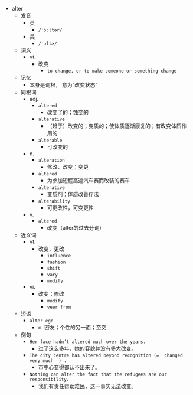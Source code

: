 - alter
  - 发音
    - 英
      - `/'ɔːltər/`
    - 美
      - `/'ɔltɚ/`
  - 词义
    - vt.
      - 改变
        - `to change, or to make someone or something change`
  - 记忆
    - 本身是词根， 意为“改变状态”
  - 同根词
    - adj.
      - `altered`
        - 改变了的；蚀变的
      - `alterative`
        - （趋于）改变的；变质的；使体质逐渐康复的；有改变体质作用的
      - `alterable`
        - 可改变的
    - n.
      - `alteration`
        - 修改，改变；变更
      - `altered`
        - 为参加短程高速汽车赛而改装的赛车
      - `alterative`
        - 变质剂；体质改善疗法
      - `alterability`
        - 可更改性，可变更性
    - v.
      - `altered`
        - 改变（alter的过去分词）
  - 近义词
    - vt.
      - 改变，更改
        - `influence`
        - `fashion`
        - `shift`
        - `vary`
        - `modify`
    - vi.
      - 改变；修改
        - `modify`
        - `veer from`
  - 短语
    - `alter ego`
      - n. 密友；个性的另一面；至交 
  - 例句
    - `Her face hadn’t altered much over the years.`
      - 过了这么多年，她的容貌并没有多大改变。
    - `The city centre has altered beyond recognition (=  changed very much  ) .`
      - 市中心变得都认不出来了。
    - `Nothing can alter the fact that the refugees are our responsibility.`
      - 我们有责任帮助难民，这一事实无法改变。

